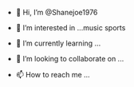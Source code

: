 - 👋 Hi, I’m @Shanejoe1976
- 👀 I’m interested in ...music sports 

- 🌱 I’m currently learning ...
- 💞️ I’m looking to collaborate on ...
- 📫 How to reach me ...

<!---
Shanejoe1976/Shanejoe1976 is a ✨ special ✨ repository because its `README.md` (this file) appears on your GitHub profile.
You can click the Preview link to take a look at your changes.
--->
